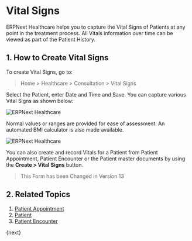 <!-- add-breadcrumbs -->

# Vital Signs

ERPNext Healthcare helps you to capture the Vital Signs of Patients at any point in the treatment process. All Vitals information over time can be viewed as part of the Patient History.

## 1. How to Create Vital Signs

To create Vital Signs, go to:

> Home > Healthcare > Consultation > Vital Signs

Select the Patient, enter Date and Time and Save. You can capture various Vital Signs as shown below:

<img class="screenshot" alt="ERPNext Healthcare" src="{{docs_base_url}}/v12/assets/img/healthcare/vital_signs_1.png">

Normal values or ranges are provided for ease of assessment. An automated BMI calculator is also made available.

<img class="screenshot" alt="ERPNext Healthcare" src="{{docs_base_url}}/v12/assets/img/healthcare/vitals_bmi.png">

You can also create and record Vitals for a Patient from Patient Appointment, Patient Encounter or the Patient master documents by using the **Create > Vital Signs** button.

> This Form has been Changed in Version 13

## 2. Related Topics

1. [Patient Appointment](/docs/user/manual/en/healthcare/patient_appointment)
1. [Patient](/docs/user/manual/en/healthcare/patient)
1. [Patient Encounter](/docs/user/manual/en/healthcare/patient_encounter)

{next}
